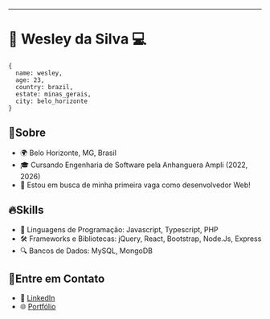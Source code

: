 
---

# 👋 Wesley da Silva 💻
```
{
  name: wesley,
  age: 23,
  country: brazil,
  estate: minas_gerais,
  city: belo_horizonte
}
```

## 🌱Sobre

- 🌍 Belo Horizonte, MG, Brasil
- 🎓 Cursando Engenharia de Software pela Anhanguera Ampli (2022, 2026)
- 💼 Estou em busca de minha primeira vaga como desenvolvedor Web!

## 🔥Skills

- 🚀 Linguagens de Programação: Javascript, Typescript, PHP
- 🛠️ Frameworks e Bibliotecas: jQuery, React, Bootstrap, Node.Js, Express
- 🔍 Bancos de Dados: MySQL, MongoDB

##  📱Entre em Contato

- 💬 [LinkedIn](https://www.linkedin.com/in/wesleysv19/)
- 🌐 [Portfólio](https://react-portfolio-dusky-ten.vercel.app/)

